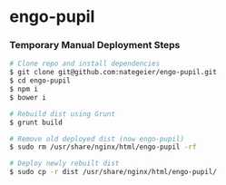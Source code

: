 # engo-pupil

### Temporary Manual Deployment Steps

```sh
# Clone repo and install dependencies
$ git clone git@github.com:nategeier/engo-pupil.git
$ cd engo-pupil
$ npm i
$ bower i

# Rebuild dist using Grunt
$ grunt build

# Remove old deployed dist (now engo-pupil)
$ sudo rm /usr/share/nginx/html/engo-pupil -rf

# Deploy newly rebuilt dist
$ sudo cp -r dist /usr/share/nginx/html/engo-pupil/
```

